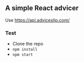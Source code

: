 ## A simple React advicer

Use https://api.adviceslip.com/

### Test
* Clone the repo
* `npm install`
* `npm start`
